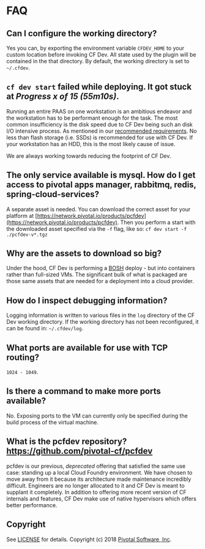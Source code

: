 # FAQ

## Can I configure the working directory?

Yes you can, by exporting the environment variable `CFDEV_HOME` to your custom location before invoking CF Dev. All 
state used by the plugin will be contained in the that directory. By default, the working directory is set to `~/.cfdev`.

## `cf dev start` failed while deploying. It got stuck at _Progress x of 15 (55m10s)_.

Running an entire PAAS on one workstation is an ambitious endeavor and the workstation has to be performant enough
for the task. The most common insufficiency is the disk speed due to CF Dev being such an disk I/O intensive process.
As mentioned in our [recommended requirements](https://github.com/cloudfoundry-incubator/cfdev#recommended-system-requirements).
No less than flash storage (i.e. SSDs) is recommended for use with CF Dev. If your workstation has an HDD, this is the most
likely cause of issue.

We are always working towards reducing the footprint of CF Dev.

## The only service available is mysql. How do I get access to pivotal apps manager, rabbitmq, redis, spring-cloud-services?

A separate asset is needed. You can download the correct asset for your platform at
[https://network.pivotal.io/products/pcfdev](https://network.pivotal.io/products/pcfdev).
Then you perform a start with the downloaded asset specified via the `-f` flag, like so: `cf dev start -f ./pcfdev-v*.tgz`

## Why are the assets to download so big?

Under the hood, CF Dev is performing a [BOSH](https://bosh.io/docs/) deploy - but into containers rather than full-sized VMs.
The significant bulk of what is packaged are those same assets that are needed for a deployment into a cloud provider. 

## How do I inspect debugging information?

Logging information is written to various files in the `log` directory of the CF Dev working directory. If the working directory has not
been reconfigured, it can be found in: `~/.cfdev/log`.

## What ports are available for use with TCP routing?

`1024 - 1049`.

## Is there a command to make more ports available?

No. Exposing ports to the VM can currently only be specified during the build process of the virtual machine.

## What is the pcfdev repository? https://github.com/pivotal-cf/pcfdev

pcfdev is our previous, _deprecated_ offering that satisfied the same use case: standing up a local Cloud Foundry environment.
We have chosen to move away from it because its architecture made maintenance incredibly difficult. Engineers are no longer allocated to it
and CF Dev is meant to supplant it completely. In addition to offering more recent version of CF internals and features, CF Dev
make use of native hypervisors which offers better performance.

## Copyright

See [LICENSE](LICENSE) for details.
Copyright (c) 2018 [Pivotal Software, Inc](http://www.pivotal.io/).
